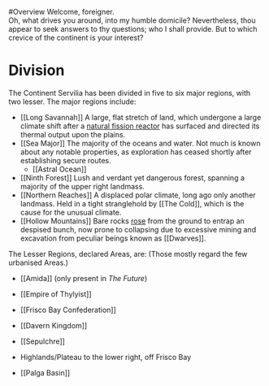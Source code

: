 #Overview 
Welcome, foreigner.  
Oh, what drives you around, into my humble domicile?
Nevertheless, thou appear to seek answers to thy questions; who I shall provide.
But to which crevice of the continent is your interest?
# Division
The Continent Servilia has been divided in five to six major regions, with two lesser. 
The major regions include:
- [[Long Savannah]]
	A large, flat stretch of land, which undergone a large climate shift after a [natural fission reactor](Searing%20Lode) has surfaced and directed its thermal output upon the plains. 
- [[Sea Major]]
	The majority of the oceans and water. Not much is known about any notable properties, as exploration has ceased shortly after establishing secure routes. 
	- [[Astral Ocean]]
- [[Ninth Forest]]
	Lush and verdant yet dangerous forest, spanning a majority of the upper right landmass. 
- [[Northern Reaches]]
	A displaced polar climate, long ago only another landmass. Held in a tight stranglehold by [[The Cold]], which is the cause for the unusual climate. 
- [[Hollow Mountains]]
	Bare rocks [rose](Rising) from the ground to entrap an despised bunch, now prone to collapsing due to excessive mining and excavation from peculiar beings known as [[Dwarves]]. 

The Lesser Regions, declared Areas, are:
(Those mostly regard the few urbanised Areas.)
- [[Amida]] (only present in *The Future*)
- [[Empire of Thylyist]]
- [[Frisco Bay Confederation]]
- [[Davern Kingdom]]
- [[Sepulchre]]


- Highlands/Plateau to the lower right, off Frisco Bay
- [[Palga Basin]]